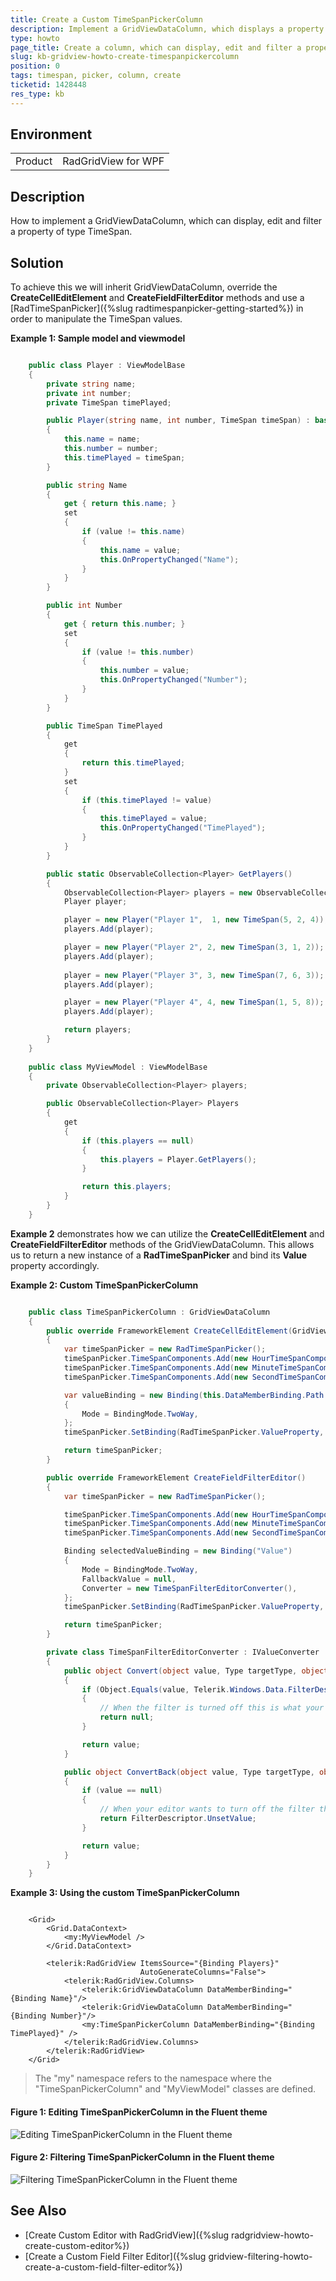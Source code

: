 ```yaml
---
title: Create a Custom TimeSpanPickerColumn
description: Implement a GridViewDataColumn, which displays a property of type TimeSpan.
type: howto
page_title: Create a column, which can display, edit and filter a property of type TimeSpan
slug: kb-gridview-howto-create-timespanpickercolumn
position: 0
tags: timespan, picker, column, create
ticketid: 1428448
res_type: kb
---
```


## Environment
<table>
	<tr>
		<td>Product</td>
		<td>RadGridView for WPF</td>
	</tr>
</table>

## Description

How to implement a GridViewDataColumn, which can display, edit and filter a property of type TimeSpan.

## Solution

To achieve this we will inherit GridViewDataColumn, override the __CreateCellEditElement__ and __CreateFieldFilterEditor__ methods and use a [RadTimeSpanPicker]({%slug radtimespanpicker-getting-started%}) in order to manipulate the TimeSpan values. 

__Example 1: Sample model and viewmodel__
```C#

    public class Player : ViewModelBase
    {
        private string name;
        private int number;
        private TimeSpan timePlayed;

        public Player(string name, int number, TimeSpan timeSpan) : base()
        {
            this.name = name;
            this.number = number;
            this.timePlayed = timeSpan;
        }

        public string Name
        {
            get { return this.name; }
            set
            {
                if (value != this.name)
                {
                    this.name = value;
                    this.OnPropertyChanged("Name");
                }
            }
        }

        public int Number
        {
            get { return this.number; }
            set
            {
                if (value != this.number)
                {
                    this.number = value;
                    this.OnPropertyChanged("Number");
                }
            }
        }

        public TimeSpan TimePlayed
        {
            get
            {
                return this.timePlayed;
            }
            set
            {
                if (this.timePlayed != value)
                {
                    this.timePlayed = value;
                    this.OnPropertyChanged("TimePlayed");
                }
            }
        }

        public static ObservableCollection<Player> GetPlayers()
        {
            ObservableCollection<Player> players = new ObservableCollection<Player>();
            Player player;

            player = new Player("Player 1",  1, new TimeSpan(5, 2, 4));
            players.Add(player);

            player = new Player("Player 2", 2, new TimeSpan(3, 1, 2));
            players.Add(player);
        
            player = new Player("Player 3", 3, new TimeSpan(7, 6, 3));
            players.Add(player);

            player = new Player("Player 4", 4, new TimeSpan(1, 5, 8));
            players.Add(player);

            return players;
        }
    }
    
    public class MyViewModel : ViewModelBase
    {
        private ObservableCollection<Player> players;

        public ObservableCollection<Player> Players
        {
            get
            {
                if (this.players == null)
                {
                    this.players = Player.GetPlayers();
                }

                return this.players;
            }
        }
    }
```

__Example 2__ demonstrates how we can utilize the __CreateCellEditElement__ and __CreateFieldFilterEditor__ methods of the GridViewDataColumn. This allows us to return a new instance of a __RadTimeSpanPicker__ and bind its __Value__ property accordingly. 

__Example 2: Custom TimeSpanPickerColumn__
```C#

    public class TimeSpanPickerColumn : GridViewDataColumn
    {
        public override FrameworkElement CreateCellEditElement(GridViewCell cell, object dataItem)
        {
            var timeSpanPicker = new RadTimeSpanPicker();
            timeSpanPicker.TimeSpanComponents.Add(new HourTimeSpanComponent() { Step = 1 });
            timeSpanPicker.TimeSpanComponents.Add(new MinuteTimeSpanComponent() { Step = 1 });
            timeSpanPicker.TimeSpanComponents.Add(new SecondTimeSpanComponent() { Step = 1 });

            var valueBinding = new Binding(this.DataMemberBinding.Path.Path)
            {
                Mode = BindingMode.TwoWay,
            };
            timeSpanPicker.SetBinding(RadTimeSpanPicker.ValueProperty, valueBinding);

            return timeSpanPicker;
        }

        public override FrameworkElement CreateFieldFilterEditor()
        {
            var timeSpanPicker = new RadTimeSpanPicker();

            timeSpanPicker.TimeSpanComponents.Add(new HourTimeSpanComponent() { Step = 1 });
            timeSpanPicker.TimeSpanComponents.Add(new MinuteTimeSpanComponent() { Step = 1 });
            timeSpanPicker.TimeSpanComponents.Add(new SecondTimeSpanComponent() { Step = 1 });

            Binding selectedValueBinding = new Binding("Value")
            {
                Mode = BindingMode.TwoWay,
                FallbackValue = null,
                Converter = new TimeSpanFilterEditorConverter(),
            };
            timeSpanPicker.SetBinding(RadTimeSpanPicker.ValueProperty, selectedValueBinding);

            return timeSpanPicker;
        }

        private class TimeSpanFilterEditorConverter : IValueConverter
        {
            public object Convert(object value, Type targetType, object parameter, System.Globalization.CultureInfo culture)
            {
                if (Object.Equals(value, Telerik.Windows.Data.FilterDescriptor.UnsetValue))
                {
                    // When the filter is turned off this is what your editor will get. 
                    return null;
                }

                return value;
            }

            public object ConvertBack(object value, Type targetType, object parameter, System.Globalization.CultureInfo culture)
            {
                if (value == null)
                {
                    // When your editor wants to turn off the filter this is what it should return. 
                    return FilterDescriptor.UnsetValue;
                }

                return value;
            }
        }
    }
```

__Example 3: Using the custom TimeSpanPickerColumn__
```XAML

    <Grid>
        <Grid.DataContext>
            <my:MyViewModel />
        </Grid.DataContext>

        <telerik:RadGridView ItemsSource="{Binding Players}" 
                             AutoGenerateColumns="False">
            <telerik:RadGridView.Columns>
                <telerik:GridViewDataColumn DataMemberBinding="{Binding Name}"/>
                <telerik:GridViewDataColumn DataMemberBinding="{Binding Number}"/>
                <my:TimeSpanPickerColumn DataMemberBinding="{Binding TimePlayed}" />
            </telerik:RadGridView.Columns>
        </telerik:RadGridView>
    </Grid>
```

> The "my" namespace refers to the namespace where the "TimeSpanPickerColumn" and "MyViewModel" classes are defined. 

#### __Figure 1: Editing TimeSpanPickerColumn in the Fluent theme__
![Editing TimeSpanPickerColumn in the Fluent theme](images/kb-timespanpickercolumn-editing.png)

#### __Figure 2: Filtering TimeSpanPickerColumn in the Fluent theme__
![Filtering TimeSpanPickerColumn in the Fluent theme](images/kb-timespanpickercolumn-filtering.png)

## See Also

* [Create Custom Editor with RadGridView]({%slug radgridview-howto-create-custom-editor%})
* [Create a Custom Field Filter Editor]({%slug gridview-filtering-howto-create-a-custom-field-filter-editor%})